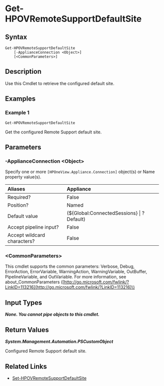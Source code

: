 ﻿---
description: Retrieve Remote Support Default Site.
---

# Get-HPOVRemoteSupportDefaultSite

## Syntax

```text
Get-HPOVRemoteSupportDefaultSite
    [-ApplianceConnection <Object>]
    [<CommonParameters>]
```

## Description

Use this Cmdlet to retrieve the configured default site. 

## Examples

###  Example 1 

```text
Get-HPOVRemoteSupportDefaultSite

```

Get the configured Remote Support default site.

## Parameters

### -ApplianceConnection &lt;Object&gt;

Specify one or more `[HPOneView.Appliance.Connection]` object(s) or Name property value(s).

| Aliases | Appliance |
| :--- | :--- |
| Required? | False |
| Position? | Named |
| Default value | (${Global:ConnectedSessions} &vert; ? Default) |
| Accept pipeline input? | False |
| Accept wildcard characters? | False |

### &lt;CommonParameters&gt;

This cmdlet supports the common parameters: Verbose, Debug, ErrorAction, ErrorVariable, WarningAction, WarningVariable, OutBuffer, PipelineVariable, and OutVariable. For more information, see about\_CommonParameters \([http://go.microsoft.com/fwlink/?LinkID=113216](http://go.microsoft.com/fwlink/?LinkID=113216)\)

## Input Types

_**None.  You cannot pipe objects to this cmdlet.**_

## Return Values

_**System.Management.Automation.PSCustomObject**_

Configured Remote Support default site.

## Related Links

* [Set-HPOVRemoteSupportDefaultSite](set-hpovremotesupportdefaultsite.md)
